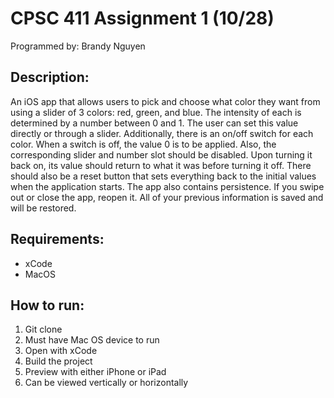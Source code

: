 # CPSC 411 Assignment 1 (10/28)
Programmed by: Brandy Nguyen
## Description:
An iOS app that allows users to pick and choose what color they want from using a slider of 3 colors: red, green, and blue. The intensity of each is determined by a number between 0 and 1. The user can set this value directly or through a slider. Additionally, there is an on/off switch for each color. When a switch is off, the value 0 is to be applied. Also, the corresponding slider and number slot should be disabled. Upon turning it back on, its value should return to what it was before turning it off. There should also be a reset button that sets everything back to the initial values when the application starts. The app also contains persistence. If you swipe out or close the app, reopen it. All of your previous information is saved and will be restored.

## Requirements:
- xCode
- MacOS

## How to run:
1. Git clone
2. Must have Mac OS device to run
3. Open with xCode
4. Build the project
5. Preview with either iPhone or iPad
6. Can be viewed vertically or horizontally
   
